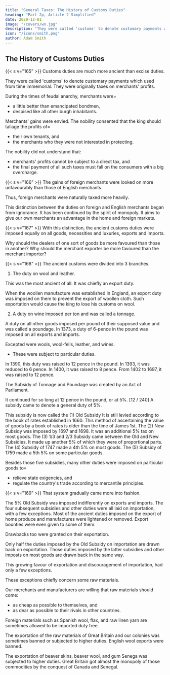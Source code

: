 ```yaml
---
title: "General Taxes: The History of Customs Duties"
heading: "Part 2p, Article 2 Simplified"
date: 2020-12-01
image: "/covers/wn.jpg"
description: "They were called 'customs' to denote customary payments which used from time immemorial"
icon: "/icons/smith.png"
author: Adam Smith
---
```



## The History of Customs Duties

{{< s v="165" >}} Customs duties are much more ancient than excise duties.

They were called 'customs' to denote customary payments which used from time immemorial. They were originally taxes on merchants' profits.

During the times of feudal anarchy, merchants were= 
- a little better than emancipated bondmen,
- despised like all other burgh inhabitants.

Merchants' gains were envied.
The nobility consented that the king should tallage the profits of= 
- their own tenants, and
- the merchants who they were not interested in protecting.

The nobility did not understand that:
- merchants' profits cannot be subject to a direct tax, and
- the final payment of all such taxes must fall on the consumers with a big overcharge.


{{< s v="166" >}} The gains of foreign merchants were looked on more unfavourably than those of English merchants.

Thus, foreign merchants were naturally taxed more heavily.

This distinction between the duties on foreign and English merchants began from ignorance.
It has been continued by the spirit of monopoly.
It aims to give our own merchants an advantage in the home and foreign markets.

{{< s v="167" >}} With this distinction, the ancient customs duties were imposed equally on all goods, necessities and luxuries, exports and imports.

Why should the dealers of one sort of goods be more favoured than those in another?
Why should the merchant exporter be more favoured than the merchant importer?


{{< s v="168" >}} The ancient customs were divided into 3 branches.

1. The duty on wool and leather.

This was the most ancient of all.
It was chiefly an export duty.

When the woollen manufacture was established in England, an export duty was imposed on them to prevent the export of woollen cloth.
Such exportation would cause the king to lose his customs on wool.

2. A duty on wine imposed per ton and was called a tonnage.

A duty on all other goods imposed per pound of their supposed value and was called a poundage.
In 1373, a duty of 6-pence in the pound was imposed on all exports and imports.

Excepted were wools, wool-fells, leather, and wines.
- These were subject to particular duties.

In 1390, this duty was raised to 12 pence in the pound.
In 1393, it was reduced to 6 pence.
In 1400, it was raised to 8 pence.
From 1402 to 1697, it was raised to 12 pence.

The Subsidy of Tonnage and Poundage was created by an Act of Parliament.

It continued for so long at 12 pence in the pound, or at 5%. [12 / 240]
A subsidy came to denote a general duty of 5%.

This subsidy is now called the (1) Old Subsidy
    It is still levied according to the book of rates established in 1660.
    This method of ascertaining the value of goods by a book of rates is older than the time of James 1st.
The (2) New Subsidy was imposed by 1697 and 1698.
    It was an additional 5% tax on most goods.
The (3) 1/3 and 2/3 Subsidy came between the Old and New Subsidies.
    It made up another 5% of which they were of proportional parts.
The (4) Subsidy of 1747 made a 4th 5% on most goods.
The (5) Subsidy of 1759 made a 5th 5% on some particular goods.

Besides those five subsidies, many other duties were imposed on particular goods to= 
- relieve state exigencies, and
- regulate the country's trade according to mercantile principles.


{{< s v="169" >}} That system gradually came more into fashion.

The 5% Old Subsidy was imposed indifferently on exports and imports.
The four subsequent subsidies and other duties were all laid on importation, with a few exceptions.
Most of the ancient duties imposed on the export of home produce and manufactures were lightened or removed.
Export bounties were even given to some of them.

Drawbacks too were granted on their exportation.

Only half the duties imposed by the Old Subsidy on importation are drawn back on exportation.
Those duties imposed by the latter subsidies and other imposts on most goods are drawn back in the same way.

This growing favour of exportation and discouragement of importation, had only a few exceptions.

These exceptions chiefly concern some raw materials.

Our merchants and manufacturers are willing that raw materials should come:
- as cheap as possible to themselves, and
- as dear as possible to their rivals in other countries.

Foreign materials such as Spanish wool, flax, and raw linen yarn are sometimes allowed to be imported duty free.

The exportation of the raw materials of Great Britain and our colonies was sometimes banned or subjected to higher duties.
English wool exports were banned.

The exportation of beaver skins, beaver wool, and gum Senega was subjected to higher duties.
Great Britain got almost the monopoly of those commodities by the conquest of Canada and Senegal.

